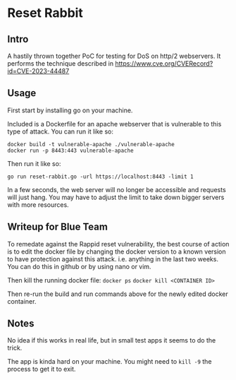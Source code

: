 # Reset Rabbit

## Intro

A hastily thrown together PoC for testing for DoS on http/2 webservers. It performs the technique described in https://www.cve.org/CVERecord?id=CVE-2023-44487

## Usage

First start by installing go on your machine.

Included is a Dockerfile for an apache webserver that is vulnerable to this type of attack. You can run it like so:

    docker build -t vulnerable-apache ./vulnerable-apache
    docker run -p 8443:443 vulnerable-apache

Then run it like so:

    go run reset-rabbit.go -url https://localhost:8443 -limit 1

In a few seconds, the web server will no longer be accessible and requests will just hang. You may have to adjust the limit to take down bigger servers with more resources.

## Writeup for Blue Team
To remedate against the Rappid reset vulnerability, the best course of action is to edit the docker file by changing the docker version to a known version to have protection against this attack. i.e. anything in the last two weeks. You can do this in github or by using nano or vim.

Then kill the running docker file:
    `docker ps`
    `docker kill <CONTAINER ID>`
    
Then re-run the build and run commands above for the newly edited docker container.

## Notes

No idea if this works in real life, but in small test apps it seems to do the trick.

The app is kinda hard on your machine. You might need to `kill -9` the process to get it to exit.
